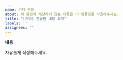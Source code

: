 ```yaml
---
name: 기타 문의
about: 위 유형에 해당하지 않는 내용은 이 템플릿을 사용해주세요.
title: "[기타] 간결한 내용 요약"
labels: ''
assignees: ''
---
```


**내용**

자유롭게 작성해주세요.
